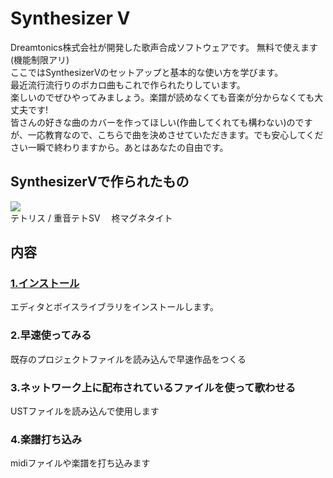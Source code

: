 # Synthesizer V
Dreamtonics株式会社が開発した歌声合成ソフトウェアです。
無料で使えます(機能制限アリ)  
ここではSynthesizerVのセットアップと基本的な使い方を学びます。  
最近流行流行りのボカロ曲もこれで作られたりしています。  
楽しいのでぜひやってみましょう。楽譜が読めなくても音楽が分からなくても大丈夫です!  
皆さんの好きな曲のカバーを作ってほしい(作曲してくれても構わない)のですが、一応教育なので、こちらで曲を決めさせていただきます。でも安心してください一瞬で終わりますから。あとはあなたの自由です。

## SynthesizerVで作られたもの
[![](https://img.youtube.com/vi/Soy4jGPHr3g/0.jpg)](https://www.youtube.com/watch?v=Soy4jGPHr3g)  
テトリス / 重音テトSV　
柊マグネタイト



## 内容
### [1.インストール](1-install)
エディタとボイスライブラリをインストールします。
### 2.早速使ってみる
既存のプロジェクトファイルを読み込んで早速作品をつくる
### 3.ネットワーク上に配布されているファイルを使って歌わせる
USTファイルを読み込んで使用します
### 4.楽譜打ち込み
midiファイルや楽譜を打ち込みます
